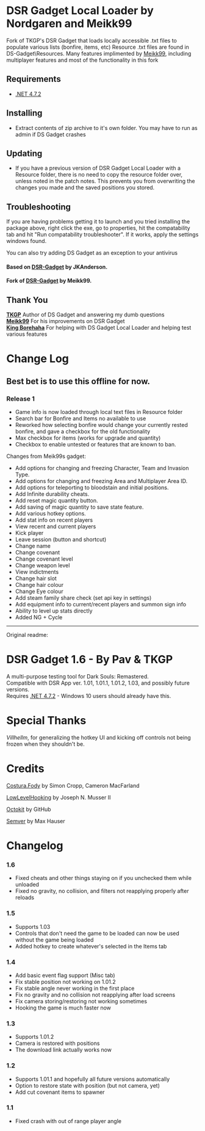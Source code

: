 # DSR Gadget Local Loader by Nordgaren and Meikk99

 Fork of TKGP's DSR Gadget that loads locally accessible .txt files to populate various lists (bonfire, items, etc) Resource .txt files are found in DS-Gadget\Resources.
Many features implimented by [Meikk99](https://github.com/Meikk99/DSR-Gadget), including multiplayer features and most of the functionality in this fork

## Requirements
* [.NET 4.7.2](https://www.microsoft.com/net/download/thank-you/net472)

## Installing

* Extract contents of zip archive to it's own folder. You may have to run as admin if DS Gadget crashes

## Updating

* If you have a previous version of DSR Gadget Local Loader with a Resource folder, there is no need to copy the resource folder over, unless noted in the patch notes. This prevents you from overwriting the changes you made and the saved positions you stored.

## Troubleshooting
If you are having problems getting it to launch and you tried installing the package above, right click the exe, go to properties, hit the compatability tab and hit "Run compatability troubleshooter". If it works, apply the settings windows found.

You can also try adding DS Gadget as an exception to your antivirus

#### Based on [DSR-Gadget](https://github.com/JKAnderson/DSR-Gadget) by JKAnderson.
#### Fork of [DSR-Gadget](https://github.com/Meikk99/DSR-Gadget) by Meikk99.

## Thank You
**[TKGP](https://github.com/JKAnderson/)** Author of DS Gadget and answering my dumb questions  
**[Meikk99](https://github.com/Meikk99/)** For his improvements on DSR Gadget  
**[King Borehaha](https://github.com/kingborehaha/)** For helping with DS Gadget Local Loader and helping test various features  

# Change Log

## **Best bet is to use this offline for now.**
### Release 1

* Game info is now loaded through local text files in Resource folder  
* Search bar for Bonfire and Items no available to use  
* Reworked how selecting bonfire would change your currently rested bonfire, and gave a checkbox for the old functionality  
* Max checkbox for items (works for upgrade and quantity)  
* Checkbox to enable untested or features that are known to ban.  

Changes from Meik99s gadget:  
* Add options for changing and freezing Character, Team and Invasion Type.  
* Add options for changing and freezing Area and Multiplayer Area ID.  
* Add options for teleporting to bloodstain and initial positions.  
* Add Infinite durability cheats.  
* Add reset magic quantity button.  
* Add saving of magic quantity to save state feature.  
* Add various hotkey options.  
* Add stat info on recent players  
* View recent and current players  
* Kick player  
* Leave session (button and shortcut)  
* Change name  
* Change covenant  
* Change covenant level  
* Change weapon level  
* View indictments  
* Change hair slot  
* Change hair colour  
* Change Eye colour  
* Add steam family share check (set api key in settings)  
* Add equipment info to current/recent players and summon sign info  
* Ability to level up stats directly  
* Added NG + Cycle  



--------------------------------------------------------------------------------------------------------------------------------------
Original readme:

# DSR Gadget 1.6 - By Pav & TKGP
A multi-purpose testing tool for Dark Souls: Remastered.  
Compatible with DSR App ver. 1.01, 1.01.1, 1.01.2, 1.03, and possibly future versions.  
Requires [.NET 4.7.2](https://www.microsoft.com/net/download/thank-you/net472) - Windows 10 users should already have this.

# Special Thanks
*Villhellm*, for generalizing the hotkey UI and kicking off controls not being frozen when they shouldn't be.

# Credits
[Costura.Fody](https://github.com/Fody/Costura) by Simon Cropp, Cameron MacFarland

[LowLevelHooking](https://github.com/jnm2/LowLevelHooking) by Joseph N. Musser II

[Octokit](https://github.com/octokit/octokit.net) by GitHub

[Semver](https://github.com/maxhauser/semver) by Max Hauser

# Changelog
### 1.6
* Fixed cheats and other things staying on if you unchecked them while unloaded
* Fixed no gravity, no collision, and filters not reapplying properly after reloads

### 1.5
* Supports 1.03
* Controls that don't need the game to be loaded can now be used without the game being loaded
* Added hotkey to create whatever's selected in the Items tab
	
### 1.4
* Add basic event flag support (Misc tab)
* Fix stable position not working on 1.01.2
* Fix stable angle never working in the first place
* Fix no gravity and no collision not reapplying after load screens
* Fix camera storing/restoring not working sometimes
* Hooking the game is much faster now

### 1.3
* Supports 1.01.2
* Camera is restored with positions
* The download link actually works now

### 1.2
* Supports 1.01.1 and hopefully all future versions automatically
* Option to restore state with position (but not camera, yet)
* Add cut covenant items to spawner

### 1.1
* Fixed crash with out of range player angle
